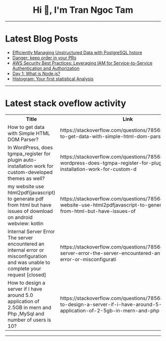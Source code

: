 <h1 align="center">Hi 👋, I'm Tran Ngoc Tam</h1>

---

# Latest Blog Posts 
<!-- BLOG-POST-LIST:START -->
- [Efficiently Managing Unstructured Data with PostgreSQL hstore](https://dev.to/dbvismarketing/efficiently-managing-unstructured-data-with-postgresql-hstore-377f)
- [Danger: keep order in your PRs](https://dev.to/giuliano1993/danger-keep-order-in-your-prs-281d)
- [AWS Security Best Practices: Leveraging IAM for Service-to-Service Authentication and Authorization](https://dev.to/aws-heroes/aws-security-best-practices-leveraging-iam-for-service-to-service-authentication-and-authorization-5doi)
- [Day 1: What is Node.js?](https://dev.to/learn_with_santosh/day-1-what-is-nodejs-436p)
- [Histogram: Your first statistical Analysis](https://dev.to/madhuripatil/histogram-your-first-statistical-analysis-1af2)
<!-- BLOG-POST-LIST:END -->

---

# Latest stack oveflow activity
<table>
  <tr><th>Title</th><th>Link</th></tr>
  <!-- STACKOVERFLOW:START --><tr><td>How to get data with Simple HTML DOM Parser?</td><td>https://stackoverflow.com/questions/78568609/how-to-get-data-with-simple-html-dom-parser</td></tr><tr><td>In WordPress, does tgmpa_register for plugin auto-installation work for custom-developed themes as well?</td><td>https://stackoverflow.com/questions/78568504/in-wordpress-does-tgmpa-register-for-plugin-auto-installation-work-for-custom-d</td></tr><tr><td>my website use html2pdf&lpar;javascript&rpar; to generate pdf from html but have issues of download on android webview: kotlin</td><td>https://stackoverflow.com/questions/78568500/my-website-use-html2pdfjavascript-to-generate-pdf-from-html-but-have-issues-of</td></tr><tr><td>Internal Server Error The server encountered an internal error or misconfiguration and was unable to complete your request [closed]</td><td>https://stackoverflow.com/questions/78568486/internal-server-error-the-server-encountered-an-internal-error-or-misconfigurati</td></tr><tr><td>How to design a server if I have around 5.0 application of 2.5GB in mern and Php ,MySql and number of users is 10?</td><td>https://stackoverflow.com/questions/78568481/how-to-design-a-server-if-i-have-around-5-0-application-of-2-5gb-in-mern-and-php</td></tr><!-- STACKOVERFLOW:END -->
</table>

---


